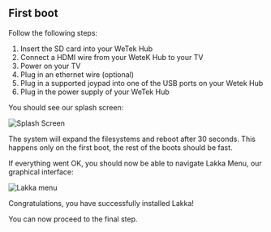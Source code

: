 ## First boot

Follow the following steps:

1.  Insert the SD card into your WeTek Hub
2.  Connect a HDMI wire from your WeteK Hub to your TV
3.  Power on your TV
4.  Plug in an ethernet wire (optional)
5.  Plug in a supported joypad into one of the USB ports on your Wetek Hub
6.  Plug in the power supply of your WeTek Hub

You should see our splash screen:

![Splash Screen](/images/splash.png)

The system will expand the filesystems and reboot after 30 seconds. This happens only on the first boot, the rest of the boots should be fast.

If everything went OK, you should now be able to navigate Lakka Menu, our graphical interface:

![Lakka menu](/images/lakkamenu.png)

Congratulations, you have successfully installed Lakka!

You can now proceed to the final step.
